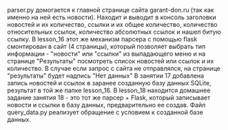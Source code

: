 parser.py домогается к главной странице сайта garant-don.ru (так как именно на ней есть новости). Находит и выводит в консоль заголовки новостей и их количество, ссылки и их общее количество, количество относительных ссылок, количество абсолютных ссылок и нашел битую ссылку.
В lesson_16 этот же механизм парсера с помощью flask смонтирован в сайт (4 страницы), который позволяет выбрать тип информации - "новости" или "ссылки" из выпадающего меню и на странице "Результаты" посмотреть список новостей или ссылок и их количество. В случае если запрос с сайта не отправлялся, на странице "результаты" будет надпись "Нет данных"
В занятии 17 добавлена запись новостей и ссылок в заранее созданную базу данных SQLite, результат в той же папке lesson_16.
В lesson_18 находится домашнее задание занятия 18 - это тот же парсер + Flask, который записывает новости и ссылки в базу данных, предварительно ее создав. Файл query_data.py реализует обращение с условием к созданной базе данных.
